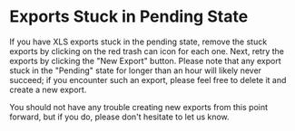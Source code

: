 # Exports Stuck in Pending State

If you have XLS exports stuck in the pending state, remove the stuck exports by clicking on the red trash can icon for each one. Next, retry the exports by clicking the "New Export" button. Please note that any export stuck in the "Pending" state for longer than an hour will likely never succeed; if you encounter such an export, please feel free to delete it and create a new export.

You should not have any trouble creating new exports from this point forward, but if you do, please don't hesitate to let us know.
